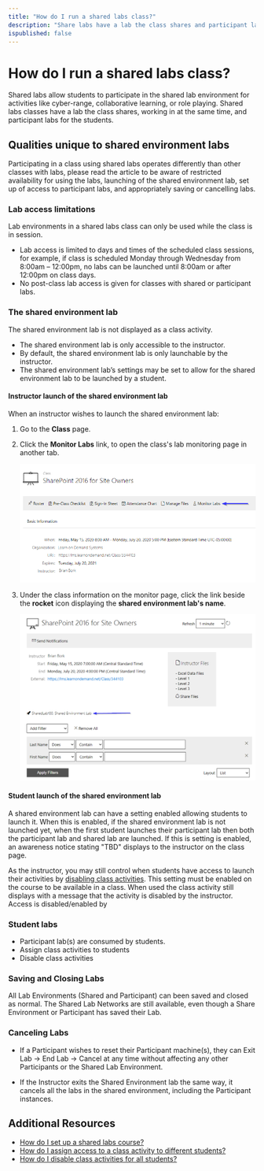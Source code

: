 ```yaml
---
title: "How do I run a shared labs class?"
description: "Share labs have a lab the class shares and participant labs for the students. This article provides information on managing both the shared and participant labs, special considerations in launching, saving, and cancelling labs, as well as tools to manage access to labs."
ispublished: false
---
```


# How do I run a shared labs class?

Shared labs allow students to participate in the shared lab environment for activities like cyber-range, collaborative learning, or role playing. 
Shared labs classes have a lab the class shares, working in at the same time, and participant labs for the students. 

## Qualities unique to shared environment labs

Participating in a class using shared labs operates differently than other classes with labs, please read the article to be aware of restricted availability for using the labs, launching of the shared environment lab, set up of access to participant labs, and appropriately saving or cancelling labs. 

### Lab access limitations
Lab environments in a shared labs class can only be used while the class is in session.

* Lab access is limited to days and times of the scheduled class sessions, for example, if class is scheduled Monday through Wednesday from 8:00am – 12:00pm, no labs can be launched until 8:00am or after 12:00pm on class days.
* No post-class lab access is given for classes with shared or participant labs.

### The shared environment lab
The shared environment lab is not displayed as a class activity. 
* The shared environment lab is only accessible to the instructor. 
* By default, the shared environment lab is only launchable by the instructor.
* The shared environment lab’s settings may be set to allow for the shared environment lab to be launched by a student. 

#### Instructor launch of the shared environment lab

When an instructor wishes to launch the shared environment lab: 
1. Go to the **Class** page.
1. Click the **Monitor Labs** link, to open the class's lab monitoring page in another tab.

    ![](/tms/images/monitor-labs-link.png)

1.  Under the class information on the monitor page, click the link beside the **rocket** icon displaying the **shared environment lab's name**.

    ![](/tms/images/instructor-launch-shared-lab-environment.png)

#### Student launch of the shared environment lab
A shared environment lab can have a setting enabled allowing students to launch it. When this is enabled, if the shared environment lab is not launched yet, when the first student launches their participant lab then both the participant lab and shared lab are launched. If this is setting is enabled, an awareness notice stating "TBD" displays to the instructor on the class page. 

As the instructor, you may still control when students have access to launch their activities by [disabling class activities](/tms/instructors/instructor-prep-and-classes/disable-class-activities.md). This setting must be enabled on the course to be available in a class. When used the class activity still displays with a message that the activity is disabled by the instructor. Access is disabled/enabled by 

### Student labs
* Participant lab(s) are consumed by students.
* Assign class activities to students
* Disable class activities


### Saving and Closing Labs

All Lab Environments (Shared and Participant) can been saved and closed as normal. The Shared Lab Networks are still available, even though a Share Environment or Participant has saved their Lab.

### Canceling Labs

-   If a Participant wishes to reset their Participant machine(s), they can Exit Lab -&gt; End Lab -&gt; Cancel at any time without affecting any other Participants or the Shared Lab Environment.

-   If the Instructor exits the Shared Environment lab the same way, it cancels all the labs in the shared environment, including the Participant instances.

## Additional Resources
 
- [How do I set up a shared labs course?](/tms/tms-administrators/courses-and-activities/overall/shared-lab-course.md)
- [How do I assign access to a class activity to different students?](/tms/instructors/instructor-prep-and-classes/assign-class-activities.md)
- [How do I disable class activities for all students?](/tms/tms-administrators/courses-and-activities/labs/disable-class-activities.md)


